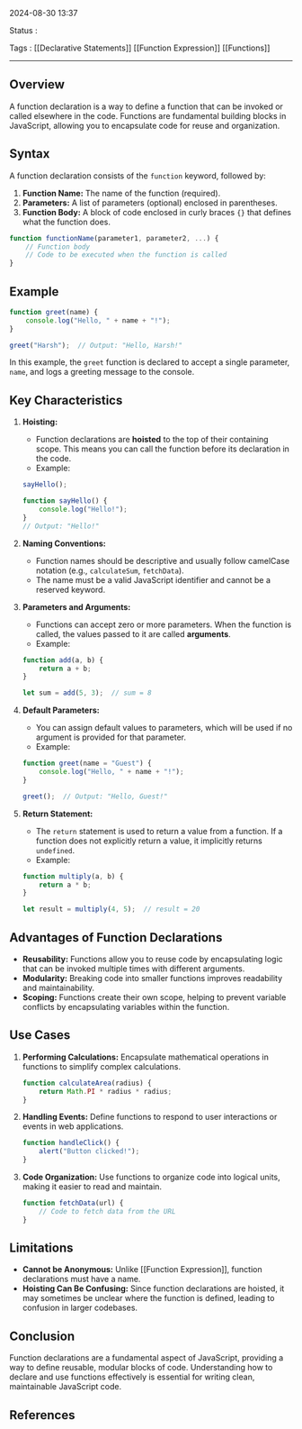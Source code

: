 2024-08-30 13:37

Status :

Tags : [[Declarative Statements]] [[Function Expression]] [[Functions]]

---
## Overview

A function declaration is a way to define a function that can be invoked or called elsewhere in the code. Functions are fundamental building blocks in JavaScript, allowing you to encapsulate code for reuse and organization.

## Syntax

A function declaration consists of the `function` keyword, followed by:
1. **Function Name:** The name of the function (required).
2. **Parameters:** A list of parameters (optional) enclosed in parentheses.
3. **Function Body:** A block of code enclosed in curly braces `{}` that defines what the function does.

```javascript
function functionName(parameter1, parameter2, ...) {
    // Function body
    // Code to be executed when the function is called
}
```

## Example

```javascript
function greet(name) {
    console.log("Hello, " + name + "!");
}

greet("Harsh");  // Output: "Hello, Harsh!"
```

In this example, the `greet` function is declared to accept a single parameter, `name`, and logs a greeting message to the console.

## Key Characteristics
1. **Hoisting:**
   - Function declarations are **hoisted** to the top of their containing scope. This means you can call the function before its declaration in the code.
   - Example:

   ```javascript
   sayHello();

   function sayHello() {
       console.log("Hello!");
   }
   // Output: "Hello!"
   ```

2. **Naming Conventions:**
   - Function names should be descriptive and usually follow camelCase notation (e.g., `calculateSum`, `fetchData`).
   - The name must be a valid JavaScript identifier and cannot be a reserved keyword.

3. **Parameters and Arguments:**
   - Functions can accept zero or more parameters. When the function is called, the values passed to it are called **arguments**.
   - Example:

   ```javascript
   function add(a, b) {
       return a + b;
   }

   let sum = add(5, 3);  // sum = 8
   ```

4. **Default Parameters:**
   - You can assign default values to parameters, which will be used if no argument is provided for that parameter.
   - Example:
   
   ```javascript
   function greet(name = "Guest") {
       console.log("Hello, " + name + "!");
   }

   greet();  // Output: "Hello, Guest!"
   ```

5. **Return Statement:**
   - The `return` statement is used to return a value from a function. If a function does not explicitly return a value, it implicitly returns `undefined`.
   - Example:
   
   ```javascript
   function multiply(a, b) {
       return a * b;
   }

   let result = multiply(4, 5);  // result = 20
   ```

## Advantages of Function Declarations
- **Reusability:** Functions allow you to reuse code by encapsulating logic that can be invoked multiple times with different arguments.
- **Modularity:** Breaking code into smaller functions improves readability and maintainability.
- **Scoping:** Functions create their own scope, helping to prevent variable conflicts by encapsulating variables within the function.

## Use Cases
1. **Performing Calculations:** Encapsulate mathematical operations in functions to simplify complex calculations.
   ```javascript
   function calculateArea(radius) {
       return Math.PI * radius * radius;
   }
   ```

2. **Handling Events:** Define functions to respond to user interactions or events in web applications.
   ```javascript
   function handleClick() {
       alert("Button clicked!");
   }
   ```

3. **Code Organization:** Use functions to organize code into logical units, making it easier to read and maintain.
   ```javascript
   function fetchData(url) {
       // Code to fetch data from the URL
   }
   ```

## Limitations
- **Cannot be Anonymous:** Unlike [[Function Expression]], function declarations must have a name.
- **Hoisting Can Be Confusing:** Since function declarations are hoisted, it may sometimes be unclear where the function is defined, leading to confusion in larger codebases.

## Conclusion
Function declarations are a fundamental aspect of JavaScript, providing a way to define reusable, modular blocks of code. Understanding how to declare and use functions effectively is essential for writing clean, maintainable JavaScript code.

## **References** 

